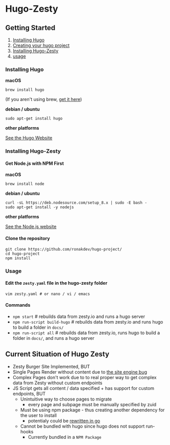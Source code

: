 # Hugo-Zesty

## Getting Started

1. [Installing Hugo](#Installing-Hugo)
2. [Creating your hugo project](#creating-your-hugo-project)
2. [Installing Hugo-Zesty](#Installing-Hugo-Zesty)
3. [usage](#usage)

### Installing Hugo

**macOS**

	brew install hugo
	
(If you aren't using brew, [get it here](https://brew.sh/))

**debian / ubuntu**	

	sudo apt-get install hugo

**other platforms**

[See the Hugo Website](https://gohugo.io/getting-started/installing)


### Installing Hugo-Zesty

#### Get Node.js with NPM First
**macOS**
	
	brew install node
	
**debian / ubuntu**

	curl -sL https://deb.nodesource.com/setup_8.x | sudo -E bash -
	sudo apt-get install -y nodejs
	
**other platforms**

[See the Node.js website](https://nodejs.org/en/download/package-manager/#debian-and-ubuntu-based-linux-distributions)

#### Clone the repository
	git clone https://github.com/ronakdev/hugo-project/
	cd hugo-project
	npm install

### Usage

#### Edit the `zesty.yaml` file in the hugo-zesty folder
	vim zesty.yaml # or nano / vi / emacs
	

#### Commands

- `npm start` # rebuilds data from zesty.io and runs a hugo server
- `npm run-script build-hugo` # rebuilds data from zesty.io and runs hugo to build a folder in `docs/`
- `npm run-script all` # rebuilds data from zesty.io, runs hugo to build a folder in `docs/`, and runs a hugo server

## Current Situation of Hugo Zesty

- Zesty Burger Site Implemented, BUT
 - Single Pages Render without content due to [the site engine bug](https://github.com/zesty-io/issues/issues/763)
 - Complex Pages don't work due to to real proper way to get complex data from Zesty without custom endpoints
- JS Script gets all content / data specified + has support for custom endpoints, BUT
	- Unintuitive way to choose pages to migrate
		- every page and subpage must be manually specified by zuid
	- Must be using npm package - thus creating another dependency for the user to install
		- potentialy could be [rewritten in go](https://github.com/ronakdev/hugo-project/issues/11)
	- Cannot be bundled with hugo since hugo does not support run-hooks
		- Currently bundled in a `NPM Package`
	

